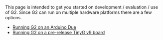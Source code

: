 This page is intended to get you started on development / evaluation / use of G2. Since G2 can run on multiple hardware platforms there are a few options.

* [Running G2 on an Arduino Due](https://github.com/synthetos/G2/wiki/Get-Started-with-G2-on-Arduino-Due)
* [Running G2 on a pre-release TinyG v9 board](https://github.com/synthetos/G2/wiki/Get-Started-with-G2-on-TinyG-v9)